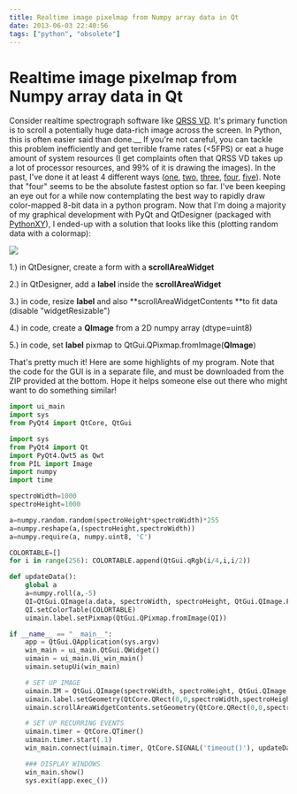 ```yaml
---
title: Realtime image pixelmap from Numpy array data in Qt
date: 2013-06-03 22:40:56
tags: ["python", "obsolete"]
---
```


# Realtime image pixelmap from Numpy array data in Qt

Consider realtime spectrograph software like [QRSS VD](http://www.swharden.com/blog/qrss_vd/#screenshots).  It's primary function is to scroll a potentially huge data-rich image across the screen. In Python, this is often easier said than done.__ If you're not careful, you can tackle this problem inefficiently and get terrible frame rates (<5FPS) or eat a huge amount of system resources (I get complaints often that QRSS VD takes up a lot of processor resources, and 99% of it is drawing the images).  In the past, I've done it at least 4 different ways ([one](http://www.swharden.com/blog/2010-03-05-animated-realtime-spectrograph-with-scrolling-waterfall-display-in-python/), [two](http://www.swharden.com/blog/2013-05-09-realtime-fft-audio-visualization-with-python/), [three](http://www.swharden.com/blog/qrss_vd/#screenshots), [four](http://www.swharden.com/blog/2010-06-24-fast-tk-pixelmap-generation-from-2d-numpy-arrays-in-python/), [five](http://www.swharden.com/blog/2010-03-05-realtime-fft-graph-of-audio-wav-file-or-microphone-input-with-python-scipy-and-wckgraph/)). Note that "four" seems to be the absolute fastest option so far. I've been keeping an eye out for a while now contemplating the best way to rapidly draw color-mapped 8-bit data in a python program. Now that I'm doing a majority of my graphical development with PyQt and QtDesigner (packaged with [PythonXY](https://code.google.com/p/pythonxy/)), I ended-up with a solution that looks like this (plotting random data with a colormap):


<div class="text-center img-border">

![](https://swharden.com/static/2013/06/03/qt-scrolling-spectrograph.gif)

</div>

1.) in QtDesigner, create a form with a **scrollAreaWidget**

2.) in QtDesigner, add a **label** inside the **scrollAreaWidget**

3.) in code, resize **label** and also **scrollAreaWidgetContents **to fit data (disable "widgetResizable")

4.) in code, create a **QImage** from a 2D numpy array (dtype=uint8)

5.) in code, set **label** pixmap to QtGui.QPixmap.fromImage(**QImage**)

That's pretty much it! Here are some highlights of my program. Note that the code for the GUI is in a separate file, and must be downloaded from the ZIP provided at the bottom. Hope it helps someone else out there who might want to do something similar!

```python
import ui_main
import sys
from PyQt4 import QtCore, QtGui

import sys
from PyQt4 import Qt
import PyQt4.Qwt5 as Qwt
from PIL import Image
import numpy
import time

spectroWidth=1000
spectroHeight=1000

a=numpy.random.random(spectroHeight*spectroWidth)*255
a=numpy.reshape(a,(spectroHeight,spectroWidth))
a=numpy.require(a, numpy.uint8, 'C')

COLORTABLE=[]
for i in range(256): COLORTABLE.append(QtGui.qRgb(i/4,i,i/2))

def updateData():
    global a
    a=numpy.roll(a,-5)
    QI=QtGui.QImage(a.data, spectroWidth, spectroHeight, QtGui.QImage.Format_Indexed8)
    QI.setColorTable(COLORTABLE)
    uimain.label.setPixmap(QtGui.QPixmap.fromImage(QI))

if __name__ == "__main__":
    app = QtGui.QApplication(sys.argv)
    win_main = ui_main.QtGui.QWidget()
    uimain = ui_main.Ui_win_main()
    uimain.setupUi(win_main)

    # SET UP IMAGE
    uimain.IM = QtGui.QImage(spectroWidth, spectroHeight, QtGui.QImage.Format_Indexed8)
    uimain.label.setGeometry(QtCore.QRect(0,0,spectroWidth,spectroHeight))
    uimain.scrollAreaWidgetContents.setGeometry(QtCore.QRect(0,0,spectroWidth,spectroHeight))

    # SET UP RECURRING EVENTS
    uimain.timer = QtCore.QTimer()
    uimain.timer.start(.1)
    win_main.connect(uimain.timer, QtCore.SIGNAL('timeout()'), updateData)

    ### DISPLAY WINDOWS
    win_main.show()
    sys.exit(app.exec_())
```
